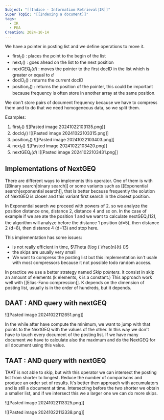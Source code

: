```yaml
---
Subject: "[[Indice - Information Retrieval|IR]]"
Super Topic: "[[Indexing a document]]"
tags:
  - IR
  - PEA
Creation: 2024-10-14
---
```

We have a pointer in posting list and we define operations to move it.

- $\text{first}_{t}()$ : places the point to the begin of the list
- $\text{next}_{t}()$ : goes ahead on the list to the next position
- $\text{nextGEQ}_{t}(d)$ : moves the pointer to the first docID in the list which is greater or equal to $d$
- $\text{docID}_{t}()$ : returns the current docID
- $\text{position}_{t}()$ : returns the position of the pointer, this could be important because frequency is often store in another array at the same position.

We don't store pairs of document frequency because we have to compress them and to do that we need homogeneous data, so we split them.

Examples:

1. $\text{first}_{t}()$
	![[Pasted image 20241022103135.png]]
2. $\text{docId}_{t}()$
	![[Pasted image 20241022103315.png]]
3. $\text{position}_{t}()$
	![[Pasted image 20241022103403.png]]
4. $\text{next}_{t}()$
	![[Pasted image 20241022103420.png]]
5. $\text{nextGEQ}_{t}(d)$
	![[Pasted image 20241022103431.png]]


## Implementations of NextGEQ

There are different ways to implements this operator.
One of them is with [[Binary search|binary search]] or some variants such as [[Exponential search|exponential search]], that is better because frequently the solution of NextGEQ is closer and this variant first search in the closest position.

In Exponential search we proceed with powers of 2. so we analyze the position distance one, distance 2, distance 4 and so on. 
In the case of example if we are ate the position 1 and we want to calculate $\text{nextGEQ}_{t}(12)$, the algorithm will analyze before the distance 1 position (d=5), then distance 2 (d=8), then distance 4 (d=13) and stop here.

This implementation has some issues:
- is not really efficient in time,  $\Theta (\log ( \frac{n}{t} ))$
- the skips are usually very small
- We want to compress the posting list but this implementation isn't usale with most compressors because it not possible todo random access.

In practice we use a better strategy named *Skip pointers*. It consist in skip an amount of elements (k elements, k is a constant.)
This approach work well with [[Elias-Fano compression]].
K depends on the dimension of posting list, usually is in the order of hundreds, but it depends.

## DAAT : AND query with nextGEQ

![[Pasted image 20241022112651.png]]

In the while after have compute the minimum, we want to jump with that points to the NextGEQ with the values of the other.
In this way we don't have to touch every document of the posting list.
If we have many document we have to calculate also the maximum and do the NextGEQ for all document using this value.

## TAAT : AND query with nextGEQ

TAAT is not able to skip, but with this operator we can intersect the posting list from shorter to longest. 
Reduce the number of comparisons and produce an order set of results.
It's better then approach with accumulators and is still a document at time.
Intersecting before the two shorter we obtain a smaller list, and if we intersect this we a larger one we can do more skips. 

![[Pasted image 20241022113325.png]]

![[Pasted image 20241022113338.png]]